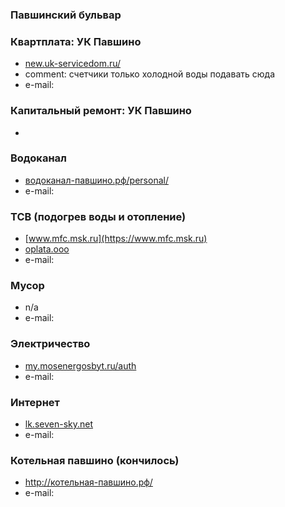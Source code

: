 ### Павшинский бульвар

### Квартплата: УК Павшино
* [new.uk-servicedom.ru/](http://new.uk-servicedom.ru/)
* comment: счетчики только холодной воды подавать сюда
* e-mail:

### Капитальный ремонт: УК Павшино
*

### Водоканал 
* [водоканал-павшино.рф/personal/](http://водоканал-павшино.рф/personal/)
* e-mail:

### ТСВ (подогрев воды и отопление)
* [www.mfc.msk.ru](https://www.mfc.msk.ru)
* [oplata.ooo](https://oplata.ooo)
* e-mail:

### Мусор
* n/a
* e-mail:

### Электричество
* [my.mosenergosbyt.ru/auth](https://my.mosenergosbyt.ru/auth)
* e-mail:

### Интернет 
* [lk.seven-sky.net](https://lk.seven-sky.net)
* e-mail:

### Котельная павшино (кончилось)
* http://котельная-павшино.рф/
* e-mail:

